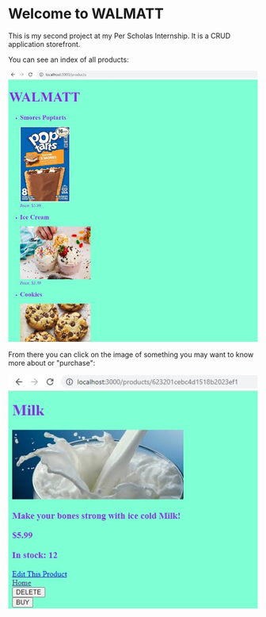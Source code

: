 # Welcome to WALMATT

This is my second project at my Per Scholas Internship. It is a CRUD application storefront.

You can see an index of all products:

![Index](index.jpg)

From there you can click on the image of something you may want to know more about or "purchase":

![Show](show.jpg)

